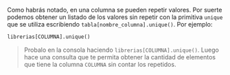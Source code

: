 Como habrás notado, en una columna se pueden repetir valores. Por suerte podemos obtener un listado de los valores sin repetir con la primitiva `unique` que se utiliza escribiendo `tabla[nombre_columna].unique()`. Por ejemplo:

```python
librerias[COLUMNA].unique()
```

> Probalo en la consola haciendo `librerias[COLUMNA].unique()`. Luego hace una consulta que te permita obtener la cantidad de elementos que tiene la columna `COLUMNA` sin contar los repetidos. 
